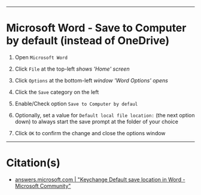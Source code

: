 
***
# Microsoft Word - Save to Computer by default (instead of OneDrive)

1. Open `Microsoft Word`

2. Click `File` at the top-left   *shows 'Home' screen*

3. Click `Options` at the bottom-left   *window 'Word Options' opens*

4. Click the `Save` category on the left

5. Enable/Check option `Save to Computer by defaul`

6. Optionally, set a value for `Default local file location:` (the next option down) to always start the save prompt at the folder of your choice

7. Click `OK` to confirm the change and close the options window


***
# Citation(s)
- [answers.microsoft.com  |  "Keychange Default save location in Word - Microsoft Community"](https://answers.microsoft.com/en-us/msoffice/forum/all/change-default-save-location-in-word/26bd20ec-c22b-4b5e-a1f3-77ff893c7f78)
